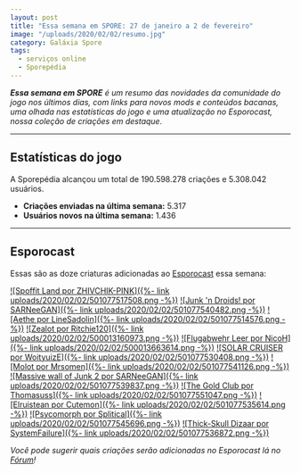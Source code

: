 ```yaml
---
layout: post
title: "Essa semana em SPORE: 27 de janeiro a 2 de fevereiro"
image: "/uploads/2020/02/02/resumo.jpg"
category: Galáxia Spore
tags:
  - serviços online
  - Sporepédia
---
```

_**Essa semana em SPORE** é um resumo das novidades da comunidade do jogo nos últimos dias, com links para novos mods e conteúdos bacanas, uma olhada nas estatísticas do jogo e uma atualização no Esporocast, nossa coleção de criações em destaque._

***

## Estatísticas do jogo

A Sporepédia alcançou um total de 190.598.278 criações e 5.308.042 usuários.

- **Criações enviadas na última semana:** 5.317
- **Usuários novos na última semana:** 1.436

***

## Esporocast

Essas são as doze criaturas adicionadas ao [Esporocast](http://www.spore.com/sporepedia#qry=ssc-501057576550) essa semana:

[![Spoffit Land por ZHIVCHIK-PINK]({%- link uploads/2020/02/02/501077517508.png -%})](http://www.spore.com/sporepedia#qry=sast-501077517508%3Assc-501057576550)
[![Junk 'n Droids! por SARNeeGAN]({%- link uploads/2020/02/02/501077540482.png -%})](http://www.spore.com/sporepedia#qry=sast-501077540482%3Assc-501057576550)
[![Aethe por LineSadolin]({%- link uploads/2020/02/02/501077514576.png -%})](http://www.spore.com/sporepedia#qry=sast-501077514576%3Assc-501057576550)
[![Zealot por Ritchie120]({%- link uploads/2020/02/02/500013160973.png -%})](http://www.spore.com/sporepedia#qry=sast-500013160973%3Assc-501057576550)
[![Flugabwehr Leer por NicoH]({%- link uploads/2020/02/02/500013663614.png -%})](http://www.spore.com/sporepedia#qry=sast-500013663614%3Assc-501057576550)
[![SOLAR CRUISER por WoityuizE]({%- link uploads/2020/02/02/501077530408.png -%})](http://www.spore.com/sporepedia#qry=sast-501077530408%3Assc-501057576550)
[![Molot por Mrsomen]({%- link uploads/2020/02/02/501077541126.png -%})](http://www.spore.com/sporepedia#qry=sast-501077541126%3Assc-501057576550)
[![Massive wall of Junk 2 por SARNeeGAN]({%- link uploads/2020/02/02/501077539837.png -%})](http://www.spore.com/sporepedia#qry=sast-501077539837%3Assc-501057576550)
[![The Gold Club por Thomasuss]({%- link uploads/2020/02/02/501077551047.png -%})](http://www.spore.com/sporepedia#qry=sast-501077551047%3Assc-501057576550)
[![Elruistean por Cutemon]({%- link uploads/2020/02/02/501077535614.png -%})](http://www.spore.com/sporepedia#qry=sast-501077535614%3Assc-501057576550)
[![Psycomorph por Splitical]({%- link uploads/2020/02/02/501077545696.png -%})](http://www.spore.com/sporepedia#qry=sast-501077545696%3Assc-501057576550)
[![Thick-Skull Dizaar por SystemFailure]({%- link uploads/2020/02/02/501077536872.png -%})](http://www.spore.com/sporepedia#qry=sast-501077536872%3Assc-501057576550)
  
_Você pode sugerir quais criações serão adicionadas no Esporocast lá no [Fórum](https://forum.esporo.net/d/18-conheca-o-esporocast)!_
